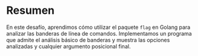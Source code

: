 # Resumen

En este desafío, aprendimos cómo utilizar el paquete `flag` en Golang para analizar las banderas de línea de comandos. Implementamos un programa que admite el análisis básico de banderas y muestra las opciones analizadas y cualquier argumento posicional final.
